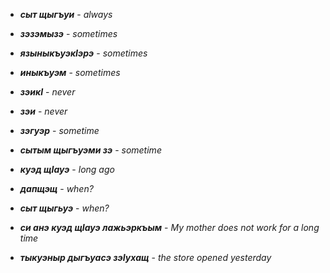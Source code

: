 - **_сыт щыгъуи_** - _always_
- **_зэзэмызэ_** - _sometimes_
- **_языныкъуэкIэрэ_** - _sometimes_
- **_иныкъуэм_** - _sometimes_
- **_зэикI_** - _never_
- **_зэи_** - _never_
- **_зэгуэр_** - _sometime_
- **_сытым  щыгъуэми зэ_**  - _sometime_

- **_куэд щIауэ_** - _long ago_

- **_дапщэщ_** - _when?_
- **_сыт щыгьуэ_** - _when?_



- **_си анэ куэд щIауэ лажьэркъым_** - _My mother does not work for a long time_
- **_тыкуэныр дыгъуасэ зэӀухащ_** - _the store opened yesterday_